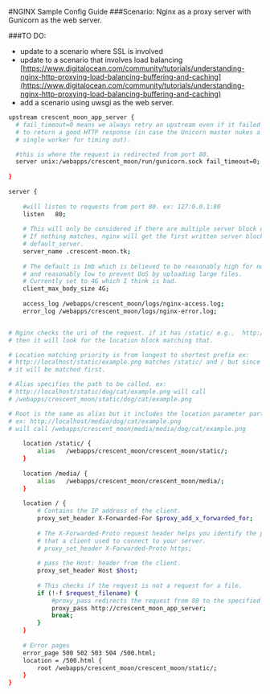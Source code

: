 #NGINX Sample Config Guide
###Scenario:
Nginx as a proxy server with Gunicorn as the web server.

###TO DO:
* update to a scenario where SSL is involved
* update to a scenario that involves load balancing [https://www.digitalocean.com/community/tutorials/understanding-nginx-http-proxying-load-balancing-buffering-and-caching](https://www.digitalocean.com/community/tutorials/understanding-nginx-http-proxying-load-balancing-buffering-and-caching)
* add a scenario using uwsgi as the web server.

```bash
upstream crescent_moon_app_server {
  # fail_timeout=0 means we always retry an upstream even if it failed
  # to return a good HTTP response (in case the Unicorn master nukes a
  # single worker for timing out).

  #this is where the request is redirected from port 80.
  server unix:/webapps/crescent_moon/run/gunicorn.sock fail_timeout=0; 
  
}
​
server {
​
    #will listen to requests from port 80. ex: 127:0.0.1:80
    listen   80;
    
    # This will only be considered if there are multiple server block directive lisening to 80.
    # If nothing matches, nginx will get the first written server block or the one with a 
    # default_server.
    server_name .crescent-moon.tk; 
​
    # The default is 1mb which is believed to be reasonably high for non-upload use cases,
    # and reasonably low to prevent DoS by uploading large files. 
    # Currently set to 4G which I think is bad.
    client_max_body_size 4G; 
​
    access_log /webapps/crescent_moon/logs/nginx-access.log;
    error_log /webapps/crescent_moon/logs/nginx-error.log;


# Nginx checks the uri of the request. if it has /static/ e.g.,  http://localhost/static/example.png, 
# then it will look for the location block matching that.

# Location matching priority is from longest to shortest prefix ex: 
# http://localhost/static/example.png matches /static/ and / but since /static/ is longer then 
# it will be matched first.

# Alias specifies the path to be called. ex: 
# http://localhost/static/dog/cat/example.png will call 
# /webapps/crescent_moon/static/dog/cat/example.png

# Root is the same as alias but it includes the location parameter part. 
# ex: http://localhost/media/dog/cat/example.png 
# will call /webapps/crescent_moon/media/media/dog/cat/example.png
 
    location /static/ {
        alias   /webapps/crescent_moon/crescent_moon/static/;
    }
    
    location /media/ {
        alias   /webapps/crescent_moon/crescent_moon/media/;
    }
​
    location / {
        # Contains the IP address of the client.
        proxy_set_header X-Forwarded-For $proxy_add_x_forwarded_for;
​
        # The X-Forwarded-Proto request header helps you identify the protocol (HTTP or HTTPS)
        # that a client used to connect to your server.
        # proxy_set_header X-Forwarded-Proto https;
​
        # pass the Host: header from the client.
        proxy_set_header Host $host;
​
        # This checks if the request is not a request for a file.
        if (!-f $request_filename) {
            #proxy_pass redirects the request from 80 to the specified upstream.
            proxy_pass http://crescent_moon_app_server; 
            break;
        }
    }
​
    # Error pages
    error_page 500 502 503 504 /500.html;
    location = /500.html {
        root /webapps/crescent_moon/crescent_moon/static/;
    }
}
